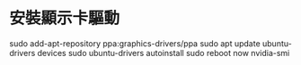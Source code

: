 # 安裝顯示卡驅動

sudo add-apt-repository ppa:graphics-drivers/ppa
sudo apt update
ubuntu-drivers devices
sudo ubuntu-drivers autoinstall
sudo reboot now
nvidia-smi

